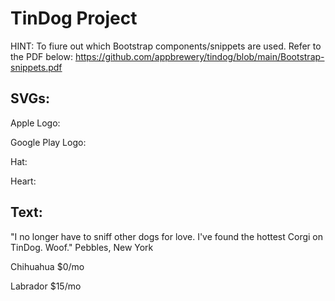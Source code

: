 # TinDog Project

HINT: To fiure out which Bootstrap components/snippets are used. Refer to the PDF below:
https://github.com/appbrewery/tindog/blob/main/Bootstrap-snippets.pdf

## SVGs:

Apple Logo:


Google Play Logo:


Hat:


Heart:


## Text:



"I no longer have to sniff other dogs for love. I've found the hottest Corgi on TinDog. Woof."
Pebbles, New York



Chihuahua
$0/mo



Labrador
$15/mo




